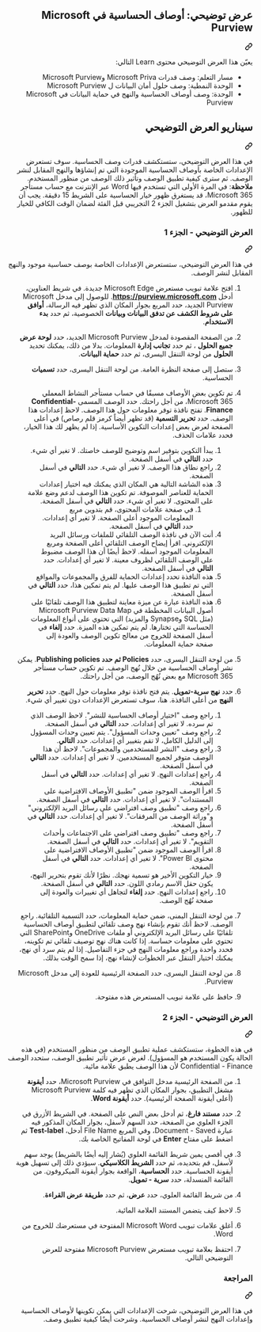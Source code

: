 <div class="Box-sc-g0xbh4-0 eoaCFS js-snippet-clipboard-copy-unpositioned undefined" data-hpc="true"><article class="markdown-body entry-content container-lg" itemprop="text">
<div class="markdown-heading" dir="rtl"><h1 tabindex="-1" class="heading-element" dir="rtl">عرض توضيحي: أوصاف الحساسية في Microsoft Purview</h1><a id="user-content-عرض-توضيحي-أوصاف-الحساسية-في-microsoft-purview" class="anchor" aria-label="Permalink: عرض توضيحي: أوصاف الحساسية في Microsoft Purview" href="#عرض-توضيحي-أوصاف-الحساسية-في-microsoft-purview"><svg class="octicon octicon-link" viewBox="0 0 16 16" version="1.1" width="16" height="16" aria-hidden="true"><path d="m7.775 3.275 1.25-1.25a3.5 3.5 0 1 1 4.95 4.95l-2.5 2.5a3.5 3.5 0 0 1-4.95 0 .751.751 0 0 1 .018-1.042.751.751 0 0 1 1.042-.018 1.998 1.998 0 0 0 2.83 0l2.5-2.5a2.002 2.002 0 0 0-2.83-2.83l-1.25 1.25a.751.751 0 0 1-1.042-.018.751.751 0 0 1-.018-1.042Zm-4.69 9.64a1.998 1.998 0 0 0 2.83 0l1.25-1.25a.751.751 0 0 1 1.042.018.751.751 0 0 1 .018 1.042l-1.25 1.25a3.5 3.5 0 1 1-4.95-4.95l2.5-2.5a3.5 3.5 0 0 1 4.95 0 .751.751 0 0 1-.018 1.042.751.751 0 0 1-1.042.018 1.998 1.998 0 0 0-2.83 0l-2.5 2.5a1.998 1.998 0 0 0 0 2.83Z"></path></svg></a></div>
<p dir="rtl">يعيّن هذا العرض التوضيحي محتوى Learn التالي:</p>
<ul dir="rtl">
<li>مسار التعلم: وصف قدرات Microsoft Priva وMicrosoft Purview</li>
<li>الوحدة النمطية: وصف حلول أمان البيانات ل Microsoft Purview</li>
<li>الوحدة: وصف أوصاف الحساسية والنهج في حماية البيانات في Microsoft Purview</li>
</ul>
<div class="markdown-heading" dir="rtl"><h2 tabindex="-1" class="heading-element" dir="rtl">سيناريو العرض التوضيحي</h2><a id="user-content-سيناريو-العرض-التوضيحي" class="anchor" aria-label="Permalink: سيناريو العرض التوضيحي" href="#سيناريو-العرض-التوضيحي"><svg class="octicon octicon-link" viewBox="0 0 16 16" version="1.1" width="16" height="16" aria-hidden="true"><path d="m7.775 3.275 1.25-1.25a3.5 3.5 0 1 1 4.95 4.95l-2.5 2.5a3.5 3.5 0 0 1-4.95 0 .751.751 0 0 1 .018-1.042.751.751 0 0 1 1.042-.018 1.998 1.998 0 0 0 2.83 0l2.5-2.5a2.002 2.002 0 0 0-2.83-2.83l-1.25 1.25a.751.751 0 0 1-1.042-.018.751.751 0 0 1-.018-1.042Zm-4.69 9.64a1.998 1.998 0 0 0 2.83 0l1.25-1.25a.751.751 0 0 1 1.042.018.751.751 0 0 1 .018 1.042l-1.25 1.25a3.5 3.5 0 1 1-4.95-4.95l2.5-2.5a3.5 3.5 0 0 1 4.95 0 .751.751 0 0 1-.018 1.042.751.751 0 0 1-1.042.018 1.998 1.998 0 0 0-2.83 0l-2.5 2.5a1.998 1.998 0 0 0 0 2.83Z"></path></svg></a></div>
<p dir="rtl">في هذا العرض التوضيحي، ستستكشف قدرات وصف الحساسية.  سوف تستعرض الإعدادات الخاصة بأوصاف الحساسية الموجودة التي تم إنشاؤها والنهج المقابل لنشر الوصف.   ثم سترى كيفية تطبيق الوصف وتأثير ذلك الوصف من منظور المستخدم.  <strong>ملاحظة</strong>: في المرة الأولى التي تستخدم فيها Word عبر الإنترنت مع حساب مستأجر Microsoft 365، قد يستغرق ظهور خيار الحساسية على الشريط 15 دقيقة.  يجب أن يقوم مقدمو العرض بتشغيل الجزء 2 التجريبي قبل الفئة لضمان الوقت الكافي للخيار للظهور.</p>
<div class="markdown-heading" dir="rtl"><h3 tabindex="-1" class="heading-element" dir="rtl">العرض التوضيحي - الجزء 1</h3><a id="user-content-العرض-التوضيحي---الجزء-1" class="anchor" aria-label="Permalink: العرض التوضيحي - الجزء 1" href="#العرض-التوضيحي---الجزء-1"><svg class="octicon octicon-link" viewBox="0 0 16 16" version="1.1" width="16" height="16" aria-hidden="true"><path d="m7.775 3.275 1.25-1.25a3.5 3.5 0 1 1 4.95 4.95l-2.5 2.5a3.5 3.5 0 0 1-4.95 0 .751.751 0 0 1 .018-1.042.751.751 0 0 1 1.042-.018 1.998 1.998 0 0 0 2.83 0l2.5-2.5a2.002 2.002 0 0 0-2.83-2.83l-1.25 1.25a.751.751 0 0 1-1.042-.018.751.751 0 0 1-.018-1.042Zm-4.69 9.64a1.998 1.998 0 0 0 2.83 0l1.25-1.25a.751.751 0 0 1 1.042.018.751.751 0 0 1 .018 1.042l-1.25 1.25a3.5 3.5 0 1 1-4.95-4.95l2.5-2.5a3.5 3.5 0 0 1 4.95 0 .751.751 0 0 1-.018 1.042.751.751 0 0 1-1.042.018 1.998 1.998 0 0 0-2.83 0l-2.5 2.5a1.998 1.998 0 0 0 0 2.83Z"></path></svg></a></div>
<p dir="rtl">في هذا العرض التوضيحي، ستستعرض الإعدادات الخاصة بوصف حساسية موجود والنهج المقابل لنشر الوصف.</p>
<ol dir="rtl">
<li>
<p dir="rtl">افتح علامة تبويب مستعرض Microsoft Edge جديدة. في شريط العناوين، أدخل <strong><a href="https://purview.microsoft.com" rel="nofollow">https://purview.microsoft.com</a></strong>. للوصول إلى مدخل Microsoft Purview الجديد، حدد المربع بجوار المكان الذي تظهر فيه الرسالة، <strong>أوافق على شروط الكشف عن تدفق البيانات وبيانات</strong> الخصوصية، ثم حدد <strong>بدء الاستخدام</strong>.</p>
</li>
<li>
<p dir="rtl">من الصفحة المقصودة لمدخل Microsoft Purview الجديد، حدد <strong>لوحة عرض جميع الحلول</strong> ، ثم حدد <strong>تجانب إدارة</strong> المعلومات. بدلا من ذلك، يمكنك تحديد <strong>الحلول</strong> من لوحة التنقل اليسرى، ثم حدد <strong>حماية البيانات</strong>.</p>
</li>
<li>
<p dir="rtl">ستصل إلى صفحة النظرة العامة. من لوحة التنقل اليسرى، حدد <strong>تسميات</strong> الحساسية.</p>
</li>
<li>
<p dir="rtl">تم تكوين بعض الأوصاف مسبقًا في حساب مستأجر النشاط المعملي Microsoft 365، من أجل راحتك. حدد الوصف المسمى <strong>Confidential-Finance</strong>.  تفتح نافذة توفر معلومات حول هذا الوصف.  لاحظ إعدادات هذا الوصف.  حدد <strong>تحرير التسمية</strong> (قد تظهر أيضاً كرمز قلم رصاص) في أعلى الصفحة لعرض بعض إعدادات التكوين الأساسية. إذا لم يظهر لك هذا الخيار، فحدد علامات الحذف.</p>
<ol dir="rtl">
<li>يبدأ التكوين بتوفير اسم وتوضيح للوصف خاصتك.  لا تغير أي شيء.  حدد <strong>التالي</strong> في أسفل الصفحة.</li>
<li>راجع نطاق هذا الوصف. لا تغير أي شيء.  حدد <strong>التالي</strong> في أسفل الصفحة.</li>
<li>هذه الشاشة التالية هي المكان الذي يمكنك فيه اختيار إعدادات الحماية للعناصر الموصوفة. تم تكوين هذا الوصف لدعم وضع علامة على المحتوى. لا تغير أي شيء.  حدد <strong>التالي</strong> في أسفل الصفحة.
<ol dir="rtl">
<li>في صفحة علامات المحتوى، قم بتدوين مربع المعلومات الموجود أعلى الصفحة.  لا تغير أي إعدادات.  حدد <strong>التالي</strong> في أسفل الصفحة.</li>
</ol>
</li>
<li>أنت الآن في نافذة الوصف التلقائي للملفات ورسائل البريد الإلكتروني.  اقرأ إيضاح الوصف التلقائي أعلى الصفحة ومربع المعلومات الموجود أسفله.  لاحظ أيضًا أن هذا الوصف مضبوط على الوصف التلقائي لظروف معينة. لا تغير أي إعدادات.  حدد <strong>التالي</strong> في أسفل الصفحة.</li>
<li>هذه النافذة تحدد إعدادات الحماية للفرق والمجموعات والمواقع التي تم تطبيق هذا الوصف عليها. لم يتم تمكين هذا، حدد <strong>التالي</strong> في أسفل الصفحة.</li>
<li>هذه النافذة عبارة عن ميزة معاينة لتطبيق هذا الوصف تلقائيًا على أصول البيانات المخططة في Microsoft Purview Data Map (مثل SQL وSynapse والمزيد) التي تحتوي على أنواع المعلومات الحساسة التي تختارها.  لم يتم تمكين هذه الميزة. حدد <strong>إلغاء</strong> في أسفل الصفحة للخروج من معالج تكوين الوصف والعودة إلى صفحة حماية المعلومات.</li>
</ol>
</li>
<li>
<p dir="rtl">من لوحة التنقل اليسرى، حدد <strong>Policies ثم حدد Publishing policies</strong>.  يمكن نشر أوصاف الحساسية من خلال نُهج الوصف.  تم تكوين حساب مستأجر Microsoft 365 مع بعض نُهُج الوصف، من أجل راحتك.</p>
</li>
<li>
<p dir="rtl">حدد <strong>نهج سرية-تمويل</strong>.  يتم فتح نافذة توفر معلومات حول النهج. حدد <strong>تحرير النهج</strong> من أعلى النافذة.  هنا، سوف تستعرض الإعدادات دون تغيير أي شيء.</p>
<ol dir="rtl">
<li>راجع وصف "اختيار أوصاف الحساسية للنشر".  لاحظ الوصف الذي تم سرده.  لا تغير أي إعدادات.  حدد <strong>التالي</strong> في أسفل الصفحة.</li>
<li>راجع وصف "تعيين وحدات المسؤول". يتم تعيين وحدات المسؤول إلى الدليل الكامل، لا تقم بتغيير أي إعدادات. حدد <strong>التالي</strong>.</li>
<li>راجع وصف "النشر للمستخدمين والمجموعات".  لاحظ أن هذا الوصف متوفر لجميع المستخدمين.  لا تغير أي إعدادات.  حدد <strong>التالي</strong> في أسفل الصفحة.</li>
<li>راجع إعدادات النهج. لا تغير أي إعدادات.  حدد <strong>التالي</strong> في أسفل الصفحة.</li>
<li>اقرأ الوصف الموجود ضمن "تطبيق الأوصاف الافتراضية على المستندات". لا تغير أي إعدادات.  حدد <strong>التالي</strong> في أسفل الصفحة.</li>
<li>راجع وصف "تطبيق وصف افتراضي على رسائل البريد الإلكتروني" و"وراثة الوصف من المرفقات". لا تغير أي إعدادات.  حدد <strong>التالي</strong> في أسفل الصفحة.</li>
<li>راجع وصف "تطبيق وصف افتراضي على الاجتماعات وأحداث التقويم". لا تغير أي إعدادات.  حدد <strong>التالي</strong> في أسفل الصفحة.</li>
<li>اقرأ الوصف الموجود ضمن "تطبيق الأوصاف الافتراضية على محتوى Power BI". لا تغير أي إعدادات.  حدد <strong>التالي</strong> في أسفل الصفحة.</li>
<li>خيار التكوين الأخير هو تسمية نهجك.  نظرًا لأنك تقوم بتحرير النهج، يكون حقل الاسم رمادي اللون. حدد <strong>التالي</strong> في أسفل الصفحة.</li>
<li>راجع إعدادات النهج. حدد <strong>إلغاء</strong> لتجاهل أي تغييرات والعودة إلى صفحة نُهُج الوصف.</li>
</ol>
</li>
<li>
<p dir="rtl">من لوحة التنقل اليمنى، ضمن حماية المعلومات، حدد التسمية التلقائية. راجع الوصف. لاحظ أنك تقوم بإنشاء نهج وصف تلقائي لتطبيق أوصاف الحساسية تلقائيًا على رسائل البريد الإلكتروني أو ملفات OneDrive وSharePoint التي تحتوي على معلومات حساسة. إذا كانت هناك نهج توصيف تلقائي تم تكوينه، فحدد واحدة وراجع معلومات النهج في جزء التفاصيل.  إذا لم يتم سرد أي نهج، يمكنك اختيار التنقل عبر الخطوات لإنشاء نهج، إذا سمح الوقت بذلك.</p>
</li>
<li>
<p dir="rtl">من لوحة التنقل اليسرى، حدد الصفحة الرئيسية للعودة إلى مدخل Microsoft Purview.</p>
</li>
<li>
<p dir="rtl">حافظ على علامة تبويب المستعرض هذه مفتوحة.</p>
</li>
</ol>
<div class="markdown-heading" dir="rtl"><h3 tabindex="-1" class="heading-element" dir="rtl">العرض التوضيحي - الجزء 2</h3><a id="user-content-العرض-التوضيحي---الجزء-2" class="anchor" aria-label="Permalink: العرض التوضيحي - الجزء 2" href="#العرض-التوضيحي---الجزء-2"><svg class="octicon octicon-link" viewBox="0 0 16 16" version="1.1" width="16" height="16" aria-hidden="true"><path d="m7.775 3.275 1.25-1.25a3.5 3.5 0 1 1 4.95 4.95l-2.5 2.5a3.5 3.5 0 0 1-4.95 0 .751.751 0 0 1 .018-1.042.751.751 0 0 1 1.042-.018 1.998 1.998 0 0 0 2.83 0l2.5-2.5a2.002 2.002 0 0 0-2.83-2.83l-1.25 1.25a.751.751 0 0 1-1.042-.018.751.751 0 0 1-.018-1.042Zm-4.69 9.64a1.998 1.998 0 0 0 2.83 0l1.25-1.25a.751.751 0 0 1 1.042.018.751.751 0 0 1 .018 1.042l-1.25 1.25a3.5 3.5 0 1 1-4.95-4.95l2.5-2.5a3.5 3.5 0 0 1 4.95 0 .751.751 0 0 1-.018 1.042.751.751 0 0 1-1.042.018 1.998 1.998 0 0 0-2.83 0l-2.5 2.5a1.998 1.998 0 0 0 0 2.83Z"></path></svg></a></div>
<p dir="rtl">في هذه الخطوة، ستستكشف عملية تطبيق الوصف من منظور المستخدم (في هذه الحالة يكون المستخدم هو المسؤول).  لغرض عرض تأثير تطبيق الوصف، ستحدد الوصف Confidential - Finance لأن هذا الوصف يطبق علامة مائية.</p>
<ol dir="rtl">
<li>
<p dir="rtl">من الصفحة الرئيسية مدخل التوافق في Microsoft Purview، حدد <strong>أيقونة</strong> مشغل التطبيق، بجوار المكان الذي تظهر فيه كلمة Microsoft Purview (أعلى أيقونة الصفحة الرئيسية). حدد <strong>أيقونة Word</strong>.</p>
</li>
<li>
<p dir="rtl">حدد <strong>مستند فارغ</strong>، ثم أدخل بعض النص على الصفحة.  في الشريط الأزرق في الجزء العلوي من الصفحة، حدد السهم لأسفل، بجوار المكان المذكور فيه عبارة Document - Saved، وفي المربع File Name أدخل، <strong>Test-label</strong> ثم اضغط على مفتاح <strong>Enter</strong> في لوحة المفاتيح الخاصة بك.</p>
</li>
<li>
<p dir="rtl">في أقصى يمين شريط القائمة العلوي (يُشار إليه أيضًا بالشريط) يوجد سهم لأسفل، قم بتحديده، ثم حدد <strong>الشريط الكلاسيكي</strong>.  سيؤدي ذلك إلى تسهيل هوية أيقونة الحساسية. حدد <strong>الحساسية</strong>، الواقعة بجوار أيقونة الميكروفون. من القائمة المنسدلة، حدد <strong>سرية - تمويل</strong>.</p>
</li>
<li>
<p dir="rtl">من شريط القائمة العلوي، حدد <strong>عرض</strong>، ثم حدد <strong>طريقة عرض القراءة</strong>.</p>
</li>
<li>
<p dir="rtl">لاحظ كيف يتضمن المستند العلامة المائية.</p>
</li>
<li>
<p dir="rtl">أغلق علامات تبويب Microsoft Word المفتوحة في مستعرضك للخروج من Word.</p>
</li>
<li>
<p dir="rtl">احتفظ بعلامة تبويب مستعرض Microsoft Purview مفتوحة للعرض التوضيحي التالي.</p>
</li>
</ol>
<div class="markdown-heading" dir="rtl"><h3 tabindex="-1" class="heading-element" dir="rtl">المراجعة</h3><a id="user-content-المراجعة" class="anchor" aria-label="Permalink: المراجعة" href="#المراجعة"><svg class="octicon octicon-link" viewBox="0 0 16 16" version="1.1" width="16" height="16" aria-hidden="true"><path d="m7.775 3.275 1.25-1.25a3.5 3.5 0 1 1 4.95 4.95l-2.5 2.5a3.5 3.5 0 0 1-4.95 0 .751.751 0 0 1 .018-1.042.751.751 0 0 1 1.042-.018 1.998 1.998 0 0 0 2.83 0l2.5-2.5a2.002 2.002 0 0 0-2.83-2.83l-1.25 1.25a.751.751 0 0 1-1.042-.018.751.751 0 0 1-.018-1.042Zm-4.69 9.64a1.998 1.998 0 0 0 2.83 0l1.25-1.25a.751.751 0 0 1 1.042.018.751.751 0 0 1 .018 1.042l-1.25 1.25a3.5 3.5 0 1 1-4.95-4.95l2.5-2.5a3.5 3.5 0 0 1 4.95 0 .751.751 0 0 1-.018 1.042.751.751 0 0 1-1.042.018 1.998 1.998 0 0 0-2.83 0l-2.5 2.5a1.998 1.998 0 0 0 0 2.83Z"></path></svg></a></div>
<p dir="rtl">في هذا العرض التوضيحي، شرحت الإعدادات التي يمكن تكوينها لأوصاف الحساسية وإعدادات النهج لنشر أوصاف الحساسية. وشرحت أيضًا كيفية تطبيق وصف.</p>
</article></div>
